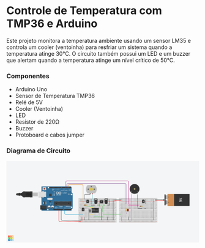 # Controle de Temperatura com TMP36 e Arduino
Este projeto monitora a temperatura ambiente usando um sensor LM35 e controla um cooler (ventoinha) para resfriar um sistema quando a temperatura atinge 30°C. O circuito também possui um LED e um buzzer que alertam quando a temperatura atinge um nível crítico de 50°C.

### Componentes
- Arduino Uno
- Sensor de Temperatura TMP36
- Relé de 5V
- Cooler (Ventoinha)
- LED
- Resistor de 220Ω
- Buzzer
- Protoboard e cabos jumper

### Diagrama de Circuito
![Diagrama do Circuito no Tinkercad](Simulacao_estufa.png)


  
